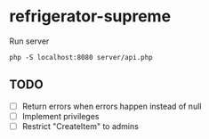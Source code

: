 # refrigerator-supreme

Run server
```
php -S localhost:8080 server/api.php
```

## TODO

- [ ] Return errors when errors happen instead of null
- [ ] Implement privileges
- [ ] Restrict "CreateItem" to admins
